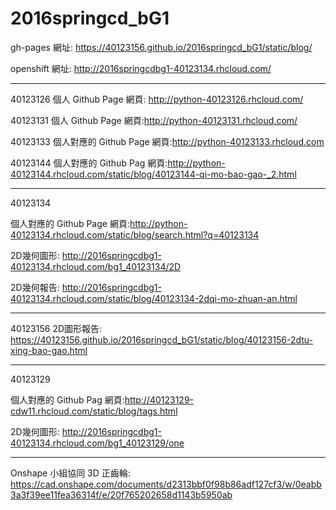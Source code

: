 # 2016springcd_bG1

gh-pages 網址: https://40123156.github.io/2016springcd_bG1/static/blog/

openshift 網址: http://2016springcdbg1-40123134.rhcloud.com/

----

40123126
個人 Github Page 網頁: http://python-40123126.rhcloud.com/

40123131
個人 Github Page 網頁:http://python-40123131.rhcloud.com/

40123133
個人對應的 Github Page 網頁:http://python-40123133.rhcloud.com

40123144
個人對應的 Github Pag 網頁:http://python-40123144.rhcloud.com/static/blog/40123144-qi-mo-bao-gao-_2.html

---

40123134

個人對應的 Github Page 網頁:http://python-40123134.rhcloud.com/static/blog/search.html?q=40123134

2D幾何圖形: http://2016springcdbg1-40123134.rhcloud.com/bg1_40123134/2D

2D幾何報告: http://2016springcdbg1-40123134.rhcloud.com/static/blog/40123134-2dqi-mo-zhuan-an.html

---


40123156
2D圖形報告: https://40123156.github.io/2016springcd_bG1/static/blog/40123156-2dtu-xing-bao-gao.html

----

40123129

個人對應的 Github Pag 網頁:http://40123129-cdw11.rhcloud.com/static/blog/tags.html

2D幾何圖形:
http://2016springcdbg1-40123134.rhcloud.com/bg1_40123129/one

----

Onshape 小組協同 3D 正齒輪:
https://cad.onshape.com/documents/d2313bbf0f98b86adf127cf3/w/0eabb3a3f39ee11fea36314f/e/20f765202658d1143b5950ab
